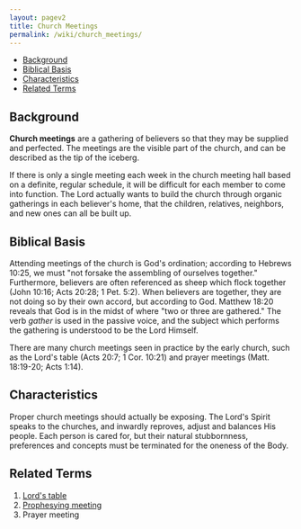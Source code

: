 ```yaml
---
layout: pagev2
title: Church Meetings
permalink: /wiki/church_meetings/
---
```

- [Background](#background)
- [Biblical Basis](#biblical-basis)
- [Characteristics](#characteristics)
- [Related Terms](#related-terms)

## Background

**Church meetings** are a gathering of believers so that they may be supplied and perfected. The meetings are the visible part of the church, and can be described as the tip of the iceberg.

If there is only a single meeting each week in the church meeting hall based on a definite, regular schedule, it will be difficult for each member to come into function. The Lord actually wants to build the church through organic gatherings in each believer's home, that the children, relatives, neighbors, and new ones can all be built up.

## Biblical Basis

Attending meetings of the church is God's ordination; according to Hebrews 10:25, we must "not forsake the assembling of ourselves together." Furthermore, believers are often referenced as sheep which flock together (John 10:16; Acts 20:28; 1 Pet. 5:2). When believers are together, they are not doing so by their own accord, but according to God. Matthew 18:20 reveals that God is in the midst of where "two or three are gathered." The verb *gather* is used in the passive voice, and the subject which performs the gathering is understood to be the Lord Himself. 

There are many church meetings seen in practice by the early church, such as the Lord's table (Acts 20:7; 1 Cor. 10:21) and prayer meetings (Matt. 18:19-20; Acts 1:14). 

## Characteristics

Proper church meetings should actually be exposing. The Lord's Spirit speaks to the churches, and inwardly reproves, adjust and balances His people. Each person is cared for, but their natural stubbornness, preferences and concepts must be terminated for the oneness of the Body.

## Related Terms

1. [Lord's table](../lords_table)
2. [Prophesying meeting](../prophesying#prophesying-meeting)
3. Prayer meeting